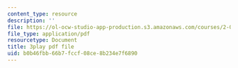 ```yaml
---
content_type: resource
description: ''
file: https://ol-ocw-studio-app-production.s3.amazonaws.com/courses/2-003sc-engineering-dynamics-fall-2011/b0b46fbb66b7fccf08ce8b234e7f6890_lFedznDnPZc.pdf
file_type: application/pdf
resourcetype: Document
title: 3play pdf file
uid: b0b46fbb-66b7-fccf-08ce-8b234e7f6890
---
```

